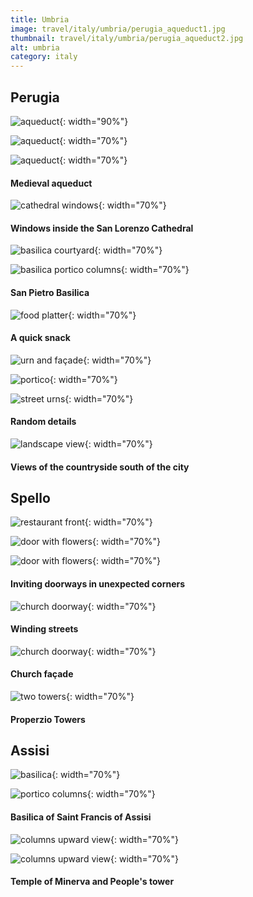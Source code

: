 ```yaml
---
title: Umbria
image: travel/italy/umbria/perugia_aqueduct1.jpg
thumbnail: travel/italy/umbria/perugia_aqueduct2.jpg
alt: umbria
category: italy
---
```


## Perugia

![aqueduct](./assets/img/travel/italy/umbria/perugia_aqueduct2.jpg){: width="90%"}

![aqueduct](./assets/img/travel/italy/umbria/perugia_aqueduct3.jpg){: width="70%"}

![aqueduct](./assets/img/travel/italy/umbria/perugia_aqueduct4.jpg){: width="70%"}

#### Medieval aqueduct

![cathedral windows](./assets/img/travel/italy/umbria/perugia_cathedral.jpg){: width="70%"}

#### Windows inside the San Lorenzo Cathedral

![basilica courtyard](./assets/img/travel/italy/umbria/perugia_basilica1.jpg){: width="70%"}

![basilica portico columns](./assets/img/travel/italy/umbria/perugia_basilica2.jpg){: width="70%"}

#### San Pietro Basilica

![food platter](./assets/img/travel/italy/umbria/perugia_food.jpg){: width="70%"}

#### A quick snack

![urn and façade](./assets/img/travel/italy/umbria/perugia_facade.jpg){: width="70%"}

![portico](./assets/img/travel/italy/umbria/perugia_portico.jpg){: width="70%"}

![street urns](./assets/img/travel/italy/umbria/perugia_urns.jpg){: width="70%"}

#### Random details

![landscape view](./assets/img/travel/italy/umbria/perugia_view.jpg){: width="70%"}

#### Views of the countryside south of the city

## Spello

![restaurant front](./assets/img/travel/italy/umbria/spello_flowers1.jpg){: width="70%"}

![door with flowers](./assets/img/travel/italy/umbria/spello_flowers2.jpg){: width="70%"}

![door with flowers](./assets/img/travel/italy/umbria/spello_flowers3.jpg){: width="70%"}

#### Inviting doorways in unexpected corners

![church doorway](./assets/img/travel/italy/umbria/spello_arch.jpg){: width="70%"}

#### Winding streets

![church doorway](./assets/img/travel/italy/umbria/spello_church.jpg){: width="70%"}

#### Church façade

![two towers](./assets/img/travel/italy/umbria/spello_towers.jpg){: width="70%"}

#### Properzio Towers

## Assisi

![basilica](./assets/img/travel/italy/umbria/assisi_basilica1.jpg){: width="70%"}

![portico columns](./assets/img/travel/italy/umbria/assisi_basilica2.jpg){: width="70%"}

#### Basilica of Saint Francis of Assisi

![columns upward view](./assets/img/travel/italy/umbria/assisi_columns.jpg){: width="70%"}

![columns upward view](./assets/img/travel/italy/umbria/assisi_tower.jpg){: width="70%"}

#### Temple of Minerva and People's tower
